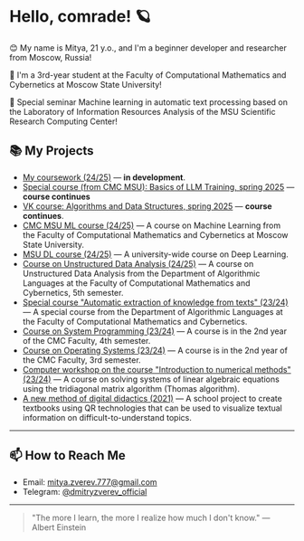 # Hello, comrade! 🪐

😊 My name is Mitya, 21 y.o., and I'm a beginner developer and researcher from Moscow, Russia!

🧠 I'm a 3rd-year student at the Faculty of Computational Mathematics and Cybernetics at Moscow State University!

🚀 Special seminar Machine learning in automatic text processing based on the Laboratory of Information Resources Analysis of the MSU Scientific Research Computing Center!

## 📚 My Projects

- [My coursework (24/25)](https://github.com/mixmide/coursework) — **in development**.
- [Special course (from CMC MSU): Basics of LLM Training, spring 2025](https://github.com/mixmide/Basics-of-LLM-Training_special-course-spring-2025) — **course continues**
- [VK course: Algorithms and Data Structures, spring 2025](https://github.com/mixmide/VK-course_Algorithms-and-Data-Structures) — **course continues**.
- [CMC MSU ML course (24/25)](https://github.com/mixmide/CMC_MSU_ML_course_24-25) — A course on Machine Learning from the Faculty of Computational Mathematics and Cybernetics at Moscow State University.
- [MSU DL course (24/25)](https://github.com/mixmide/MSU_DL_course_2024) — A university-wide course on Deep Learning.
- [Course on Unstructured Data Analysis (24/25)](https://github.com/mixmide/unstructured_data_analysis_2024) — A course on Unstructured Data Analysis from the Department of Algorithmic Languages at the Faculty of Computational Mathematics and Cybernetics, 5th semester.
- [Special course "Automatic extraction of knowledge from texts" (23/24)](https://github.com/mixmide/automatic_extraction_of_knowledge_from_texts_course_2024) — A special course from the Department of Algorithmic Languages at the Faculty of Computational Mathematics and Cybernetics.
- [Course on System Programming (23/24)](https://github.com/mixmide/SP_2024) — A course is in the 2nd year of the CMC Faculty, 4th semester.
- [Course on Operating Systems (23/24)](https://github.com/mixmide/OS_2023) — A course is in the 2nd year of the CMC Faculty, 3rd semester.
- [Computer workshop on the course "Introduction to numerical methods" (23/24)](https://github.com/mixmide/numerical_methods) — A course on solving systems of linear algebraic equations using the tridiagonal matrix algorithm (Thomas algorithm).
- [A new method of digital didactics (2021)](https://github.com/mixmide/new_method_of_digital_didactics) — A school project to create textbooks using QR technologies that can be used to visualize textual information on difficult-to-understand topics.
---

## 📫 How to Reach Me
- Email: [mitya.zverev.777@gmail.com](mailto:mitya.zverev.777@gmail.com)
- Telegram: [@dmitryzverev_official](https://t.me/dmitryzverev_official)

---
> "The more I learn, the more I realize how much I don't know." — Albert Einstein
